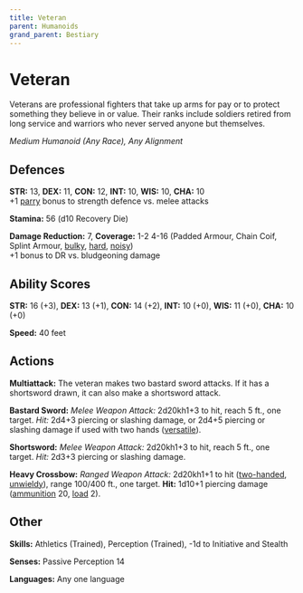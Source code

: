 ```yaml
---
title: Veteran
parent: Humanoids
grand_parent: Bestiary
---
```


# Veteran
Veterans are professional fighters that take up arms for pay or to protect something they believe in or value. Their ranks include soldiers retired from long service and warriors who never served anyone but themselves.

*Medium Humanoid (Any Race), Any Alignment*

## Defences
**STR:** 13, **DEX:** 11, **CON:** 12, **INT:** 10, **WIS:** 10, **CHA:** 10<br>
+1 [parry](https://stormchaserroleplaying.com/stormchaserRPG/Equipment/Weapons/WeaponTableGlossary/#parry) bonus to strength defence vs. melee attacks

**Stamina:** 56 (d10 Recovery Die)

**Damage Reduction:** 7, **Coverage:** 1-2 4-16 (Padded Armour, Chain Coif, Splint Armour, [bulky](https://stormchaserroleplaying.com/stormchaserRPG/Equipment/ArmourandShields/ArmourTableGlossary/#bulky), [hard](https://stormchaserroleplaying.com/stormchaserRPG/Equipment/ArmourandShields/ArmourTableGlossary/#hard), [noisy](https://stormchaserroleplaying.com/stormchaserRPG/Equipment/ArmourandShields/ArmourTableGlossary/#noisy))<br>
+1 bonus to DR vs. bludgeoning damage

## Ability Scores
**STR:** 16 (+3), **DEX:** 13 (+1), **CON:** 14 (+2), **INT:** 10 (+0), **WIS:** 11 (+0), **CHA:** 10 (+0)

**Speed:** 40 feet

## Actions
**Multiattack:** The veteran makes two bastard sword attacks. If it has a shortsword drawn, it can also make a shortsword attack.

**Bastard Sword:** *Melee Weapon Attack:* 2d20kh1+3 to hit, reach 5 ft., one target. *Hit:* 2d4+3 piercing or slashing damage, or 2d4+5 piercing or slashing damage if used with two hands ([versatile](https://stormchaserroleplaying.com/stormchaserRPG/Equipment/Weapons/WeaponTableGlossary/#versatile)).

**Shortsword:** *Melee Weapon Attack:* 2d20kh1+3 to hit, reach 5 ft., one target. *Hit:* 2d3+3 piercing or slashing damage.

**Heavy Crossbow:** *Ranged Weapon Attack:* 2d20kh1+1 to hit ([two-handed](https://stormchaserroleplaying.com/stormchaserRPG/Equipment/Weapons/WeaponTableGlossary/#two-handed), [unwieldy](https://stormchaserroleplaying.com/stormchaserRPG/Equipment/Weapons/WeaponTableGlossary/#unwieldy)), range 100/400 ft., one target. **Hit:** 1d10+1 piercing damage ([ammunition](https://stormchaserroleplaying.com/stormchaserRPG/Equipment/Weapons/WeaponTableGlossary/#ammunition) 20, [load](https://stormchaserroleplaying.com/stormchaserRPG/Equipment/Weapons/WeaponTableGlossary/#load) 2).

## Other
**Skills:** Athletics (Trained), Perception (Trained), -1d to Initiative and Stealth

**Senses:** Passive Perception 14

**Languages:** Any one language
